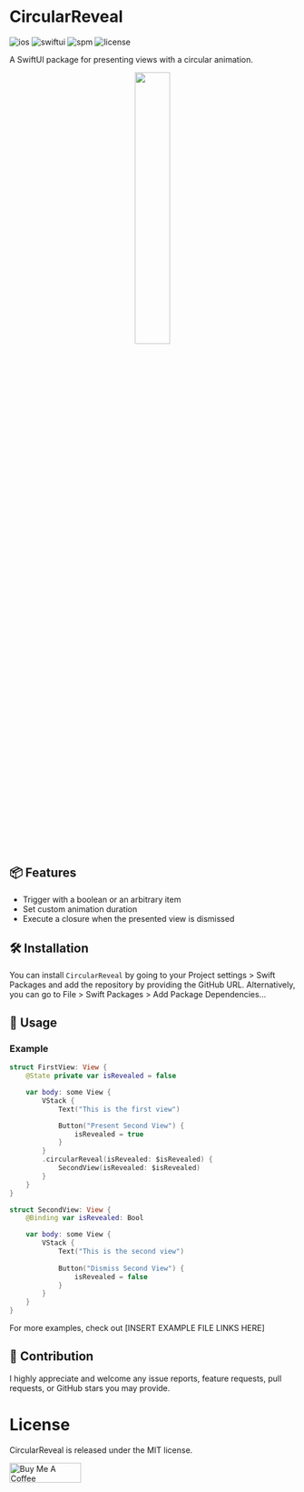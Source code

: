 
# CircularReveal
![ios](https://img.shields.io/badge/Supported_Platforms-iOS_16+-lightgray?style=for-the-badge&logo=apple)
![swiftui](https://img.shields.io/badge/MADE_WITH-SWIFTUI-0097FE?style=for-the-badge)
![spm](https://img.shields.io/badge/SwiftPM-compatible-brightgreen?style=for-the-badge&logo=swift)
![license](https://img.shields.io/github/license/terlan98/CircularSlider?style=for-the-badge)

A SwiftUI package for presenting views with a circular animation.

<p align="center">
<img width=35% src="https://github.com/terlan98/CircularReveal/assets/22798314/90c26fe1-37b2-4555-b66c-8689112ddac1">
</p>

## 📦 Features
- Trigger with a boolean or an arbitrary item
- Set custom animation duration
- Execute a closure when the presented view is dismissed

## 🛠 Installation
You can install `CircularReveal` by going to your Project settings > Swift Packages and add the repository by providing the GitHub URL. Alternatively, you can go to File > Swift Packages > Add Package Dependencies...

## 🚀 Usage
### Example

```swift
struct FirstView: View {
    @State private var isRevealed = false

    var body: some View {
        VStack {
            Text("This is the first view")

            Button("Present Second View") {
                isRevealed = true
            }
        }
        .circularReveal(isRevealed: $isRevealed) {
            SecondView(isRevealed: $isRevealed)
        }
    }
}
```

```swift
struct SecondView: View {
    @Binding var isRevealed: Bool

    var body: some View {
        VStack {
            Text("This is the second view")
  
            Button("Dismiss Second View") {
                isRevealed = false
            }
        }
    }
}
```

For more examples, check out [INSERT EXAMPLE FILE LINKS HERE]

## 🤝 Contribution
I highly appreciate and welcome any issue reports, feature requests, pull requests, or GitHub stars you may provide.

# License
CircularReveal is released under the MIT license. 

<a href="https://www.buymeacoffee.com/terlan98" target="_blank"><img src="https://cdn.buymeacoffee.com/buttons/v2/default-yellow.png" alt="Buy Me A Coffee" style="height: 2.5em !important;width: 9em !important;" ></a>

